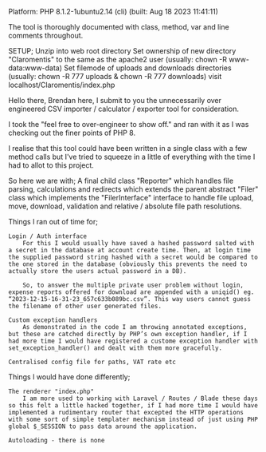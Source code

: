 Platform: PHP 8.1.2-1ubuntu2.14 (cli) (built: Aug 18 2023 11:41:11)

The tool is thoroughly documented with class, method, var and line comments throughout.

SETUP;
    Unzip into web root directory
    Set ownership of new directory "Claromentis" to the same as the apache2 user (usually: chown -R www-data:www-data)
    Set filemode of uploads and downloads directories (usually: chown -R 777 uploads & chown -R 777 downloads)
    visit localhost/Claromentis/index.php

Hello there,
Brendan here, I submit to you the unnecessarily over engineered CSV importer / calculator / exporter tool for consideration.

I took the "feel free to over-engineer to show off." and ran with it as I was checking out the finer points of PHP 8.

I realise that this tool could have been written in a single class with a few method calls but I've tried to squeeze in a little of everything with the time I had to allot to this project.

So here we are with;
A final child class "Reporter" which handles file parsing, calculations and redirects
which extends the parent abstract "Filer" class which implements the "FilerInterface" interface to handle file upload, move, download, validation and relative / absolute file path resolutions.

Things I ran out of time for;

    Login / Auth interface
        For this I would usually have saved a hashed password salted with a secret in the database at account create time. Then, at login time the supplied password string hashed with a secret would be compared to the one stored in the database (obviously this prevents the need to actually store the users actual password in a DB).

        So, to answer the multiple private user problem without login, expense reports offered for download are appended with a uniqid() eg. “2023-12-15-16-31-23_657c633b089bc.csv”. This way users cannot guess the filename of other user generated files.

    Custom exception handlers
        As demonstrated in the code I am throwing annotated exceptions, but these are catched directly by PHP’s own exception handler, if I had more time I would have registered a custome exception handler with set_exception_handler() and dealt with them more gracefully.

    Centralised config file for paths, VAT rate etc

Things I would have done differently;

    The renderer "index.php"
        I am more used to working with Laravel / Routes / Blade these days so this felt a little hacked together, if I had more time I would have implemented a rudimentary router that excepted the HTTP operations with some sort of simple templater mechanism instead of just using PHP global $_SESSION to pass data around the application.

    Autoloading - there is none
